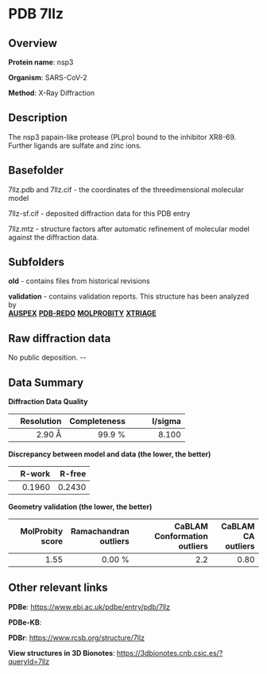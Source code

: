 # PDB 7llz

## Overview

**Protein name**: nsp3

**Organism**: SARS-CoV-2

**Method**: X-Ray Diffraction

## Description

The nsp3 papain-like protease (PLpro) bound to the inhibitor XR8-69. Further ligands are sulfate and zinc ions.

## Basefolder

7llz.pdb and 7llz.cif - the coordinates of the threedimensional molecular model

7llz-sf.cif - deposited diffraction data for this PDB entry

7llz.mtz - structure factors after automatic refinement of molecular model against the diffraction data.

## Subfolders



**old** - contains files from historical revisions

**validation** - contains validation reports. This structure has been analyzed by <br>[**AUSPEX**](https://github.com/thorn-lab/coronavirus_structural_task_force/tree/master/pdb/nsp3/SARS-CoV-2/7llz/validation/auspex) [**PDB-REDO**](https://github.com/thorn-lab/coronavirus_structural_task_force/tree/master/pdb/nsp3/SARS-CoV-2/7llz/validation/pdb-redo) [**MOLPROBITY**](https://github.com/thorn-lab/coronavirus_structural_task_force/tree/master/pdb/nsp3/SARS-CoV-2/7llz/validation/molprobity) [**XTRIAGE**](https://github.com/thorn-lab/coronavirus_structural_task_force/blob/master/pdb/nsp3/SARS-CoV-2/7llz/validation/Xtriage_output.log)   



## Raw diffraction data

No public deposition. --<br> 

## Data Summary
**Diffraction Data Quality**

|   | Resolution | Completeness| I/sigma |
|---|-------------:|----------------:|--------------:|
|   |2.90 Å|99.9  %|<img width=50/>8.100|

**Discrepancy between model and data (the lower, the better)**

|   | **R-work**| **R-free**   
|---|-------------:|----------------:|           
||  0.1960|  0.2430|

**Geometry validation (the lower, the better)**

|   |**MolProbity<br>score**| **Ramachandran<br>outliers** | **CaBLAM<br>Conformation outliers** | **CaBLAM<br>CA outliers** |
|---|-------------:|----------------:|----------------:|----------------:|
||  1.55|  0.00 %|2.2|0.80|

 

 



## Other relevant links 
**PDBe**:  https://www.ebi.ac.uk/pdbe/entry/pdb/7llz

**PDBe-KB**:  
 
**PDBr**: https://www.rcsb.org/structure/7llz 

**View structures in 3D Bionotes**: https://3dbionotes.cnb.csic.es/?queryId=7llz

